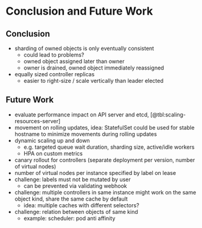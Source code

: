 # Conclusion and Future Work

## Conclusion

- sharding of owned objects is only eventually consistent
  - could lead to problems?
  - owned object assigned later than owner
  - owner is drained, owned object immediately reassigned
- equally sized controller replicas
  - easier to right-size / scale vertically than leader elected

## Future Work

- evaluate performance impact on API server and etcd, [@tbl:scaling-resources-server]
- movement on rolling updates, idea: StatefulSet could be used for stable hostname to minimize movements during rolling updates
- dynamic scaling up and down
  - e.g. targeted queue wait duration, sharding size, active/idle workers
  - HPA on custom metrics
- canary rollout for controllers (separate deployment per version, number of virtual nodes)
- number of virtual nodes per instance specified by label on lease
- challenge: labels must not be mutated by user
  - can be prevented via validating webhook
- challenge: multiple controllers in same instance might work on the same object kind, share the same cache by default
  - idea: multiple caches with different selectors?
- challenge: relation between objects of same kind
  - example: scheduler: pod anti affinity
